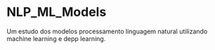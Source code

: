# NLP_ML_Models
Um estudo dos modelos processamento linguagem natural utilizando machine learning e depp learning.
